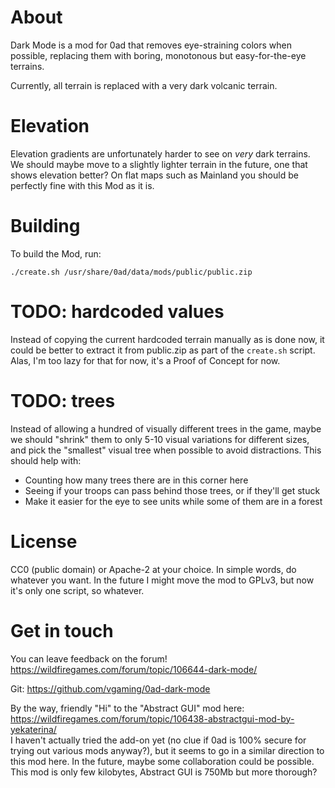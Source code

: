 # About
Dark Mode is a mod for 0ad that removes eye-straining colors when possible, replacing them with boring, monotonous but easy-for-the-eye terrains.

Currently, all terrain is replaced with a very dark volcanic terrain.

# Elevation
Elevation gradients are unfortunately harder to see on *very* dark terrains.
We should maybe move to a slightly lighter terrain in the future, one that shows elevation better?
On flat maps such as Mainland you should be perfectly fine with this Mod as it is.

# Building
To build the Mod, run:
```
./create.sh /usr/share/0ad/data/mods/public/public.zip
```

# TODO: hardcoded values
Instead of copying the current hardcoded terrain manually as is done now,
it could be better to extract it from public.zip as part of the `create.sh` script. 
Alas, I'm too lazy for that for now, it's a Proof of Concept for now.

# TODO: trees
Instead of allowing a hundred of visually different trees in the game,
maybe we should "shrink" them to only 5-10 visual variations for different sizes,
and pick the "smallest" visual tree when possible to avoid distractions.
This should help with:

- Counting how many trees there are in this corner here
- Seeing if your troops can pass behind those trees, or if they'll get stuck
- Make it easier for the eye to see units while some of them are in a forest

# License
CC0 (public domain) or Apache-2 at your choice. In simple words, do whatever you want.
In the future I might move the mod to GPLv3, but now it's only one script, so whatever.

# Get in touch
You can leave feedback on the forum! https://wildfiregames.com/forum/topic/106644-dark-mode/

Git: https://github.com/vgaming/0ad-dark-mode

By the way, friendly "Hi" to the "Abstract GUI" mod here: https://wildfiregames.com/forum/topic/106438-abstractgui-mod-by-yekaterina/  
I haven't actually tried the add-on yet (no clue if 0ad is 100% secure for trying out various mods anyway?),
but it seems to go in a similar direction to this mod here.
In the future, maybe some collaboration could be possible.
This mod is only few kilobytes, Abstract GUI is 750Mb but more thorough?
